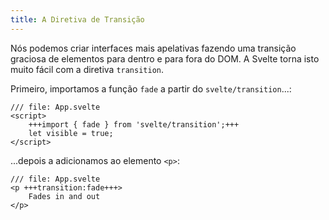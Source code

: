 ```yaml
---
title: A Diretiva de Transição
---
```


Nós podemos criar interfaces mais apelativas fazendo uma transição graciosa de elementos para dentro e para fora do DOM. A Svelte torna isto muito fácil com a diretiva `transition`.

Primeiro, importamos a função `fade` a partir do `svelte/transition`...:

```svelte
/// file: App.svelte
<script>
	+++import { fade } from 'svelte/transition';+++
	let visible = true;
</script>
```

...depois a adicionamos ao elemento `<p>`:

```svelte
/// file: App.svelte
<p +++transition:fade+++>
	Fades in and out
</p>
```
